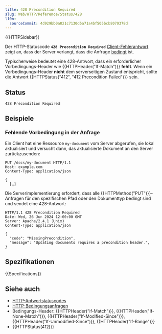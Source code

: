 ```yaml
---
title: 428 Precondition Required
slug: Web/HTTP/Reference/Status/428
l10n:
  sourceCommit: 4d929bb0a021c7130d5a71a4bf505bcb8070378d
---
```


{{HTTPSidebar}}

Der HTTP-Statuscode **`428 Precondition Required`** [Client-Fehlerantwort](/de/docs/Web/HTTP/Reference/Status#client_error_responses) zeigt an, dass der Server verlangt, dass die Anfrage [bedingt](/de/docs/Web/HTTP/Guides/Conditional_requests) ist.

Typischerweise bedeutet eine 428-Antwort, dass ein erforderlicher Vorbedingungs-Header wie {{HTTPHeader("If-Match")}} **fehlt**.
Wenn ein Vorbedingungs-Header **nicht** dem serverseitigen Zustand entspricht, sollte die Antwort {{HTTPStatus("412", "412 Precondition Failed")}} sein.

## Status

```http
428 Precondition Required
```

## Beispiele

### Fehlende Vorbedingung in der Anfrage

Ein Client hat eine Ressource `my-document` vom Server abgerufen, sie lokal aktualisiert und versucht dann, das aktualisierte Dokument an den Server zurückzusenden:

```http
PUT /docs/my-document HTTP/1.1
Host: example.com
Content-Type: application/json

{
  […]
```

Die Serverimplementierung erfordert, dass alle {{HTTPMethod("PUT")}}-Anfragen für den spezifischen Pfad oder den Dokumenttyp bedingt sind und sendet eine 428-Antwort:

```http
HTTP/1.1 428 Precondition Required
Date: Wed, 26 Jun 2024 12:00:00 GMT
Server: Apache/2.4.1 (Unix)
Content-Type: application/json

{
  "code": "MissingPrecondition",
  "message": "Updating documents requires a precondition header.",
}
```

## Spezifikationen

{{Specifications}}

## Siehe auch

- [HTTP-Antwortstatuscodes](/de/docs/Web/HTTP/Reference/Status)
- [HTTP-Bedingungsanfragen](/de/docs/Web/HTTP/Guides/Conditional_requests)
- Bedingungs-Header: {{HTTPHeader("If-Match")}}, {{HTTPHeader("If-None-Match")}}, {{HTTPHeader("If-Modified-Since")}}, {{HTTPHeader("If-Unmodified-Since")}}, {{HTTPHeader("If-Range")}}
- {{HTTPStatus(412)}}
